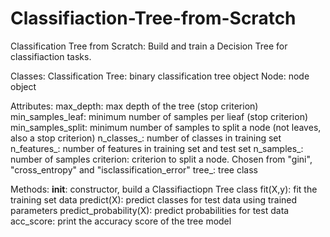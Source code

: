 # Classifiaction-Tree-from-Scratch

Classification Tree from Scratch: Build and train a Decision Tree for classifiaction tasks.

Classes:
Classification Tree: binary classification tree object
Node: node object

Attributes:
    max_depth: max depth of the tree (stop criterion)
    min_samples_leaf: minimum number of samples per lieaf  (stop criterion)
    min_samples_split: minimum number of samples to split a node (not leaves, also a stop criterion)
    n_classes_: number of classes in training set 
    n_features_: number of features in training set and test set
    n_samples_: number of samples
    criterion: criterion to split a node. Chosen from "gini", "cross_entropy" and "isclassification_error"
    tree_: tree class

Methods:
    __init__: constructor, build a Classifiactiopn Tree class
    fit(X,y): fit the training set data
    predict(X): predict classes for test data using trained parameters
    predict_probability(X): predict probabilities for test data
    acc_score: print the accuracy score of the tree model
